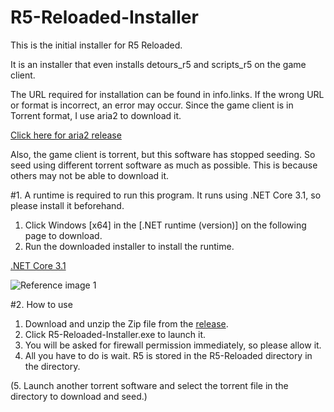 # R5-Reloaded-Installer

This is the initial installer for R5 Reloaded.

It is an installer that even installs detours_r5 and scripts_r5 on the game client.

The URL required for installation can be found in info.links.
If the wrong URL or format is incorrect, an error may occur.
Since the game client is in Torrent format, I use aria2 to download it.

[Click here for aria2 release](https://github.com/aria2/aria2/releases/)

Also, the game client is torrent, but this software has stopped seeding. 
So seed using different torrent software as much as possible. 
This is because others may not be able to download it.

#1. A runtime is required to run this program.
It runs using .NET Core 3.1, so please install it beforehand.

1. Click Windows [x64] in the [.NET runtime (version)] on the following page to download.
2. Run the downloaded installer to install the runtime.

[.NET Core 3.1](https://dotnet.microsoft.com/download/dotnet/3.1)

![Reference image 1](https://user-images.githubusercontent.com/76650151/134639763-d6bb0db8-72a2-440d-819b-28bbd6a4afcb.png)

#2. How to use

1. Download and unzip the Zip file from the [release](https://github.com/Limitex/R5-Reloaded-Installer/releases).
2. Click R5-Reloaded-Installer.exe to launch it.
3. You will be asked for firewall permission immediately, so please allow it.
4. All you have to do is wait. R5 is stored in the R5-Reloaded directory in the directory.

(5. Launch another torrent software and select the torrent file in the directory to download and seed.)
